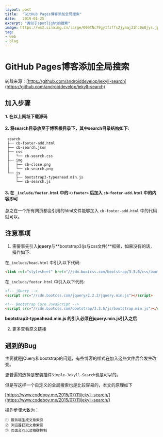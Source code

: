 ```yaml
---
layout: post
title:  "GitHub Pages博客添加全局搜索"
date:   2019-01-25
excerpt: "类似于spotlight的搜索"
image: https://ws2.sinaimg.cn/large/006tNc79gy1fzffs2jymaj31hc0u0jys.jpg
tag:
- web
- blog
---
```


# GitHub Pages博客添加全局搜索

转载来源：[https://github.com/androiddevelop/jekyll-search](https://github.com/androiddevelop/jekyll-search)

## 加入步骤

#### 1. 在以上网址下载源码

#### 2. 将search目录放至于博客根目录下，其中search目录结构如下:

```shell
 search
 ├── cb-footer-add.html
 ├── cb-search.json
 ├── css
 │   └── cb-search.css
 ├── img
 │   ├── cb-close.png
 │   └── cb-search.png
 └── js
     ├── bootstrap3-typeahead.min.js
     └── cb-search.js
```

#### 3. 在 `_include/footer.html` 中的 `</footer>` 后加入 `cb-footer-add.html` 中的内容即可

总之在一个所有网页都会引用的html文件能够加入 `cb-footer-add.html` 中的代码就可以。

## 注意事项

1. 需要事先引入**jquery**与**bootstrap3(js与css文件)**框架，如果没有的话，操作如下:

在`_include/head.html` 中引入以下代码:

```html
<link rel="stylesheet" href="//cdn.bootcss.com/bootstrap/3.3.6/css/bootstrap.min.css">
```

在`_include/footer.html` 中引入以下代码:

```html
<!-- jQuery -->
<script src="//cdn.bootcss.com/jquery/2.2.2/jquery.min.js"></script>

<!-- Bootstrap Core JavaScript -->
<script src="//cdn.bootcss.com/bootstrap/3.3.6/js/bootstrap.min.js"></script>
```

**bootstrap3-typeahead.min.js 的引入必须在jquery.min.js引入之后**

2. 更多查看原文链接

## 遇到的Bug

主要就是jQuery和bootstrap的问题，有些博客的样式在加入这些文件后会发生改变。

更普遍的选择是安装插件`Simple-Jekyll-Search`也是可以的。

但是写这样一个自定义的全局搜索也是比较容易的，本文的原理如下

[https://www.codeboy.me/2015/07/11/jekyll-search/](https://www.codeboy.me/2015/07/11/jekyll-search/)

操作步骤大致为：

```
① 服务端生成文章索引
② 浏览器获取文章索引
③ 页面交互以及按键控制
```

